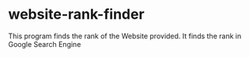 # website-rank-finder
This program finds the rank of the Website provided. It finds the rank in Google Search Engine
